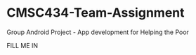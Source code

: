 # CMSC434-Team-Assignment
Group Android Project - App development for Helping the Poor


FILL ME IN 
